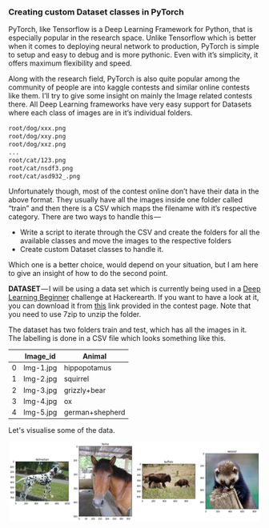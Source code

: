 
### Creating custom Dataset classes in PyTorch

PyTorch, like Tensorflow is a Deep Learning Framework for Python, that is especially popular in the research space. Unlike Tensorflow which is better when it comes to deploying neural network to production, PyTorch is simple to setup and easy to debug and is more pythonic. Even with it’s simplicity, it offers maximum flexibility and speed.

Along with the research field, PyTorch is also quite popular among the community of people are into kaggle contests and similar online contests like them. I’ll try to give some insight on mainly the Image related contests there. All Deep Learning frameworks have very easy support for Datasets where each class of images are in it’s individual folders.

    root/dog/xxx.png
    root/dog/xxy.png
    root/dog/xxz.png
    ...
    root/cat/123.png
    root/cat/nsdf3.png
    root/cat/asd932_.png

Unfortunately though, most of the contest online don’t have their data in the above format. They usually have all the images inside one folder called “train” and then there is a CSV which maps the filename with it’s respective category. There are two ways to handle this — 

-   Write a script to iterate through the CSV and create the folders for all the available classes and move the images to the respective folders
-   Create custom Dataset classes to handle it.

Which one is a better choice, would depend on your situation, but I am here to give an insight of how to do the second point.

**DATASET** — I will be using a data set which is currently being used in a [Deep Learning Beginner](https://www.hackerearth.com/challenge/competitive/deep-learning-beginner-challenge/machine-learning/predict-the-energy-used-612632a9-9de79188/) challenge at Hackerearth. If you want to have a look at it, you can download it from [this](https://s3-ap-southeast-1.amazonaws.com/he-public-data/DL%23+Beginner.zip) link provided in the contest page. Note that you need to use 7zip to unzip the folder.

The dataset has two folders train and test, which has all the images in it. The labelling is done in a CSV file which looks something like this. 

|  | Image_id | Animal |
|--|--|--|
|0| Img-1.jpg | hippopotamus |
|1| Img-2.jpg | squirrel |
|2| Img-3.jpg | grizzly+bear |
|3| Img-4.jpg | ox |
|4| Img-5.jpg | german+shepherd |

Let's visualise some of the data. 

![Some images from the data set](output_7_0.png)

